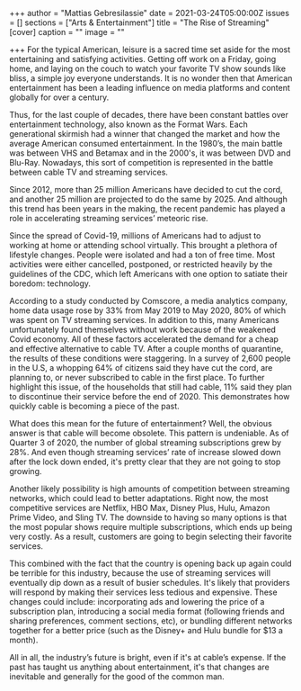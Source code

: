 +++
author = "Mattias Gebresilassie"
date = 2021-03-24T05:00:00Z
issues = []
sections = ["Arts & Entertainment"]
title = "The Rise of Streaming"
[cover]
caption = ""
image = ""

+++
For the typical American, leisure is a sacred time set aside for the most entertaining and satisfying activities. Getting off work on a Friday, going home, and laying on the couch to watch your favorite TV show sounds like bliss, a simple joy everyone understands. It is no wonder then that American entertainment has been a leading influence on media platforms and content globally for over a century.

Thus, for the last couple of decades, there have been constant battles over entertainment technology, also known as the Format Wars. Each generational skirmish had a winner that changed the market and how the average American consumed entertainment. In the 1980’s, the main battle was between VHS and Betamax and in the 2000's, it was between DVD and Blu-Ray. Nowadays, this sort of competition is represented in the battle between cable TV and streaming services.

Since 2012, more than 25 million Americans have decided to cut the cord, and another 25 million are projected to do the same by 2025. And although this trend has been years in the making, the recent pandemic has played a role in accelerating streaming services’ meteoric rise.

Since the spread of Covid-19, millions of Americans had to adjust to working at home or attending school virtually. This brought a plethora of lifestyle changes. People were isolated and had a ton of free time. Most activities were either cancelled, postponed, or restricted heavily by the guidelines of the CDC, which left Americans with one option to satiate their boredom: technology.

According to a study conducted by Comscore, a media analytics company, home data usage rose by 33% from May 2019 to May 2020, 80% of which was spent on TV streaming services. In addition to this, many Americans unfortunately found themselves without work because of the weakened Covid economy. All of these factors accelerated the demand for a cheap and effective alternative to cable TV. After a couple months of quarantine, the results of these conditions were staggering. In a survey of 2,600 people in the U.S, a whopping 64% of citizens said they have cut the cord, are planning to, or never subscribed to cable in the first place. To further highlight this issue, of the households that still had cable, 11% said they plan to discontinue their service before the end of 2020. This demonstrates how quickly cable is becoming a piece of the past.

What does this mean for the future of entertainment? Well, the obvious answer is that cable will become obsolete. This pattern is undeniable. As of Quarter 3 of 2020, the number of global streaming subscriptions grew by 28%. And even though streaming services’ rate of increase slowed down after the lock down ended, it's pretty clear that they are not going to stop growing.

Another likely possibility is high amounts of competition between streaming networks, which could lead to better adaptations. Right now, the most competitive services are Netflix, HBO Max, Disney Plus, Hulu, Amazon Prime Video, and Sling TV. The downside to having so many options is that the most popular shows require multiple subscriptions, which ends up being very costly. As a result, customers are going to begin selecting their favorite services.

This combined with the fact that the country is opening back up again could be terrible for this industry, because the use of streaming services will eventually dip down as a result of busier schedules. It's likely that providers will respond by making their services less tedious and expensive. These changes could include: incorporating ads and lowering the price of a subscription plan, introducing a social media format (following friends and sharing preferences, comment sections, etc), or bundling different networks together for a better price (such as the Disney+ and Hulu bundle for $13 a month).

All in all, the industry’s future is bright, even if it's at cable’s expense. If the past has taught us anything about entertainment, it's that changes are inevitable and generally for the good of the common man.